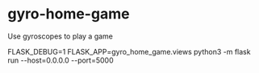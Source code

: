 # gyro-home-game
Use gyroscopes to play a game


FLASK_DEBUG=1 FLASK_APP=gyro_home_game.views python3 -m flask run --host=0.0.0.0 --port=5000
